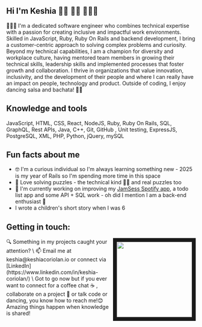 ## Hi I'm Keshia 👋🏽 💃🏽 👩🏽‍💻

<!--
**keshiacor/keshiacor** is a ✨ _special_ ✨ repository because its `README.md` (this file) appears on your GitHub profile.
-->

👩🏽‍💻 I'm a dedicated software engineer who combines technical expertise with a passion for creating inclusive and impactful work environments. Skilled in JavaScript, Ruby, Ruby On Rails and backend development, I bring a customer-centric approach to solving complex problems and curiosity. Beyond my technical capabilities, I am a champion for diversity and workplace culture, having mentored team  members in growing their technical skills,  leadership skills and implemented processes that foster growth and collaboration. I thrive in organizations that value innovation, inclusivity, and the development of their people and where I can really have an impact on people, technology and product. Outside of coding, I enjoy dancing salsa and bachata! 💃🏽

## Knowledge and tools
JavaScript, HTML, CSS, React, NodeJS, Ruby, Ruby On Rails, SQL, GraphQL, Rest APIs, Java, C++, Git, GitHub , Unit testing, ExpressJS, PostgreSQL, XML, PHP, Python, jQuery, mySQL

## Fun facts about me
-  🤓 I'm a curious individual so I'm always learning something new - 2025 is my year of Rails so I'm spending more time in this space
-  🧩 Love solving puzzles - the technical kind 🕵️‍♀️ and real puzzles too
- 🔭 I'm currently working on improving my [JamSess Spotify app](https://jamsess.netlify.app/), a todo list app and some API + SQL work - oh did I mention I am a back-end enthusiast 🤩
-  I wrote a children's short story when I was 6

## Getting in touch: 
<img src="https://github.com/user-attachments/assets/c9d80859-22dc-4005-b64f-b97c7cbbb802" width="200" height="200" border="10" align="right">
🔍 Something in my projects caught your attention? \
📫 Email me at keshia@keshiacoriolan.io or connect via [LinkedIn](https://www.linkedin.com/in/keshia-coriolan/) \
Got to go now but if you ever want to connect for a coffee chat ☕ , collaborate on a project 🤝 or talk code or dancing, you know how to reach me!😊
Amazing things happen when knowledge 
is shared! 
